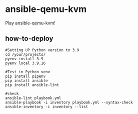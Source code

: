 # ansible-qemu-kvm
Play ansible-qemu-kvm!

## how-to-deploy

```shell
#Setting UP Python version to 3.9
cd /your/projects/
pyenv install 3.9
pyenv local 3.9.16

#Test in Python venv
pip install pipenv
pip install ansible
pip install ansible-lint

#check
ansible-lint playbook.yml
ansible-playbook -i inventory playbook.yml --syntax-check
ansible-inventory -i inventory --list
```